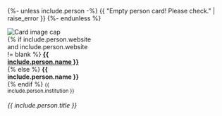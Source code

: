 {%- unless include.person -%}
    {{ "Empty person card! Please check." | raise_error }}
{%- endunless %}
       <div class="card" style="width: 12rem;">
         <img class="card-img-top" src="{{ include.person.photo }}" alt="Card image cap">
         <div class="card-body d-flex flex-column">
         <div class="card-text">
         {% if include.person.website and include.person.website != blank %}
            <b><a href="{{ include.person.website }}">{{ include.person.name }}</a></b><br>
         {% else %}
            <b>{{ include.person.name }}</b><br>
         {% endif %}
         <small>{{ include.person.institution }}</small><br><br>
         </div>
         <div class="card-text mt-auto"><i>{{ include.person.title }}</i><br></div>
         </div>
       </div>

